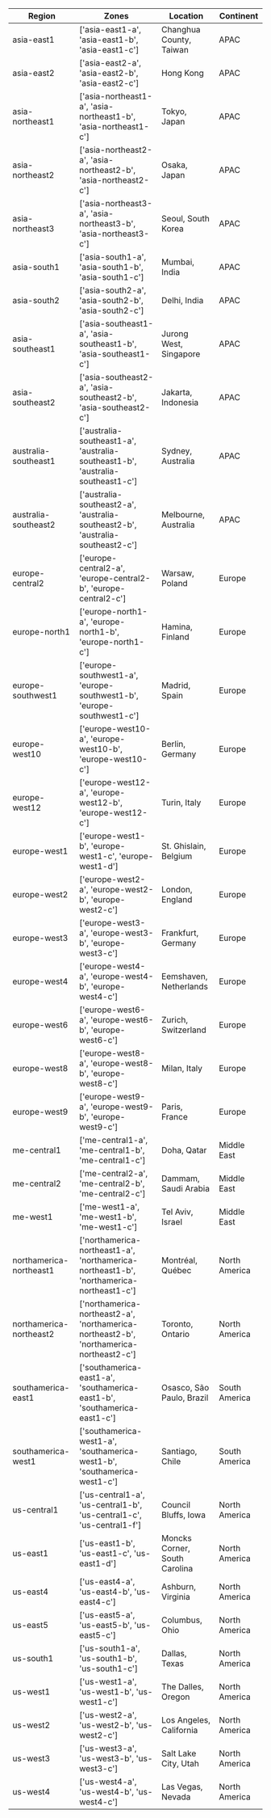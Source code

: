 Region|Zones|Location|Continent
--- |--- |--- |--- |
asia-east1|['asia-east1-a', 'asia-east1-b', 'asia-east1-c']|Changhua County, Taiwan| APAC
asia-east2|['asia-east2-a', 'asia-east2-b', 'asia-east2-c']|Hong Kong| APAC
asia-northeast1|['asia-northeast1-a', 'asia-northeast1-b', 'asia-northeast1-c']|Tokyo, Japan| APAC
asia-northeast2|['asia-northeast2-a', 'asia-northeast2-b', 'asia-northeast2-c']|Osaka, Japan| APAC
asia-northeast3|['asia-northeast3-a', 'asia-northeast3-b', 'asia-northeast3-c']|Seoul, South Korea| APAC
asia-south1|['asia-south1-a', 'asia-south1-b', 'asia-south1-c']|Mumbai, India| APAC
asia-south2|['asia-south2-a', 'asia-south2-b', 'asia-south2-c']|Delhi, India| APAC
asia-southeast1|['asia-southeast1-a', 'asia-southeast1-b', 'asia-southeast1-c']|Jurong West, Singapore| APAC
asia-southeast2|['asia-southeast2-a', 'asia-southeast2-b', 'asia-southeast2-c']|Jakarta, Indonesia| APAC
australia-southeast1|['australia-southeast1-a', 'australia-southeast1-b', 'australia-southeast1-c']|Sydney, Australia| APAC
australia-southeast2|['australia-southeast2-a', 'australia-southeast2-b', 'australia-southeast2-c']|Melbourne, Australia| APAC
europe-central2|['europe-central2-a', 'europe-central2-b', 'europe-central2-c']|Warsaw, Poland| Europe
europe-north1|['europe-north1-a', 'europe-north1-b', 'europe-north1-c']|Hamina, Finland| Europe
europe-southwest1|['europe-southwest1-a', 'europe-southwest1-b', 'europe-southwest1-c']|Madrid, Spain| Europe
europe-west10|['europe-west10-a', 'europe-west10-b', 'europe-west10-c']|Berlin, Germany| Europe
europe-west12|['europe-west12-a', 'europe-west12-b', 'europe-west12-c']|Turin, Italy| Europe
europe-west1|['europe-west1-b', 'europe-west1-c', 'europe-west1-d']|St. Ghislain, Belgium| Europe
europe-west2|['europe-west2-a', 'europe-west2-b', 'europe-west2-c']|London, England| Europe
europe-west3|['europe-west3-a', 'europe-west3-b', 'europe-west3-c']|Frankfurt, Germany| Europe
europe-west4|['europe-west4-a', 'europe-west4-b', 'europe-west4-c']|Eemshaven, Netherlands| Europe
europe-west6|['europe-west6-a', 'europe-west6-b', 'europe-west6-c']|Zurich, Switzerland| Europe
europe-west8|['europe-west8-a', 'europe-west8-b', 'europe-west8-c']|Milan, Italy| Europe
europe-west9|['europe-west9-a', 'europe-west9-b', 'europe-west9-c']|Paris, France| Europe
me-central1|['me-central1-a', 'me-central1-b', 'me-central1-c']|Doha, Qatar| Middle East
me-central2|['me-central2-a', 'me-central2-b', 'me-central2-c']|Dammam, Saudi Arabia| Middle East
me-west1|['me-west1-a', 'me-west1-b', 'me-west1-c']|Tel Aviv, Israel| Middle East
northamerica-northeast1|['northamerica-northeast1-a', 'northamerica-northeast1-b', 'northamerica-northeast1-c']|Montréal, Québec| North America
northamerica-northeast2|['northamerica-northeast2-a', 'northamerica-northeast2-b', 'northamerica-northeast2-c']|Toronto, Ontario| North America
southamerica-east1|['southamerica-east1-a', 'southamerica-east1-b', 'southamerica-east1-c']|Osasco, São Paulo, Brazil| South America
southamerica-west1|['southamerica-west1-a', 'southamerica-west1-b', 'southamerica-west1-c']|Santiago, Chile| South America
us-central1|['us-central1-a', 'us-central1-b', 'us-central1-c', 'us-central1-f']|Council Bluffs, Iowa| North America
us-east1|['us-east1-b', 'us-east1-c', 'us-east1-d']|Moncks Corner, South Carolina| North America
us-east4|['us-east4-a', 'us-east4-b', 'us-east4-c']|Ashburn, Virginia| North America
us-east5|['us-east5-a', 'us-east5-b', 'us-east5-c']|Columbus, Ohio| North America
us-south1|['us-south1-a', 'us-south1-b', 'us-south1-c']|Dallas, Texas| North America
us-west1|['us-west1-a', 'us-west1-b', 'us-west1-c']|The Dalles, Oregon| North America
us-west2|['us-west2-a', 'us-west2-b', 'us-west2-c']|Los Angeles, California| North America
us-west3|['us-west3-a', 'us-west3-b', 'us-west3-c']|Salt Lake City, Utah| North America
us-west4|['us-west4-a', 'us-west4-b', 'us-west4-c']|Las Vegas, Nevada| North America